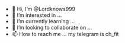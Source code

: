 - 👋 Hi, I’m @Lordknows999
- 👀 I’m interested in ...
- 🌱 I’m currently learning ...
- 💞️ I’m looking to collaborate on ...
- 📫 How to reach me ... my telegram is ch_fit

<!---
Lordknows999/Lordknows999 is a ✨ special ✨ repository because its `README.md` (this file) appears on your GitHub profile.
You can click the Preview link to take a look at your changes.
--->
